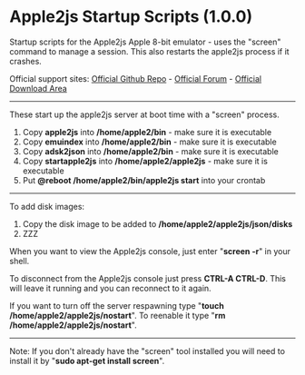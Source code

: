 # Apple2js Startup Scripts (1.0.0)
Startup scripts for the Apple2js Apple 8-bit emulator - uses the "screen" command to manage a session. This also restarts the apple2js process if it crashes.

Official support sites: [Official Github Repo](https://github.com/fstltna/Apple2js-Startup) - [Official Forum](https://appleii.retro-os.live/index.php/forum/our-apple-e-web-emulator-tools)  - [Official Download Area](https://appleii.retro-os.live/index.php/downloads/category/23-our-server-tools)

---
These start up the apple2js server at boot time with a "screen" process.

1. Copy **apple2js** into **/home/apple2/bin** - make sure it is executable
2. Copy **emuindex** into **/home/apple2/bin** - make sure it is executable
3. Copy **adsk2json** into **/home/apple2/bin** - make sure it is executable
4. Copy **startapple2js** into **/home/apple2/apple2js** - make sure it is executable
5. Put **@reboot /home/apple2/bin/apple2js start** into your crontab
---
To add disk images:

1. Copy the disk image to be added to **/home/apple2/apple2js/json/disks**
2. ZZZ

When you want to view the Apple2js console, just enter "**screen -r**" in your shell.

To disconnect from the Apple2js console just press **CTRL-A CTRL-D**. This will leave it running and you can reconnect to it again.

If you want to turn off the server respawning type "**touch /home/apple2/apple2js/nostart**". To reenable it type "**rm /home/apple2/apple2js/nostart**".

---
Note: If you don't already have the "screen" tool installed you will need to install it by "**sudo apt-get install screen**".
